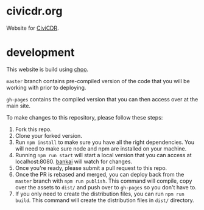 # civicdr.org
Website for [CiviCDR](civicdr.org).

# development
This website is build using [choo](https://github.com/yoshuawuyts/choo).

`master` branch contains pre-compiled version of the code that you will be
working with prior to deploying. 

`gh-pages` contains the compiled version that you can then access over at the
main site.

To make changes to this repository, please follow these steps:

1. Fork this repo.
2. Clone your forked version.
3. Run `npm install` to make sure you have all the right dependencies. You will
need to make sure node and npm are installed on your machine.
4. Running `npm run start` will start a local version that you can access at
localhost:8080. [bankai](https://github.com/yoshuawuyts/bankai) will watch for
changes. 
5. Once you're ready, please submit a pull request to this repo.
6. Once the PR is rebased and merged, you can deploy back from the `master`
branch with `npm run publish`. This command will compile, copy over the assets
to `dist/` and push over to `gh-pages` so you don't have to.
7. If you only need to create the distribution files, you can run `npm run build`.
This command will create the distribution files in `dist/` directory.
